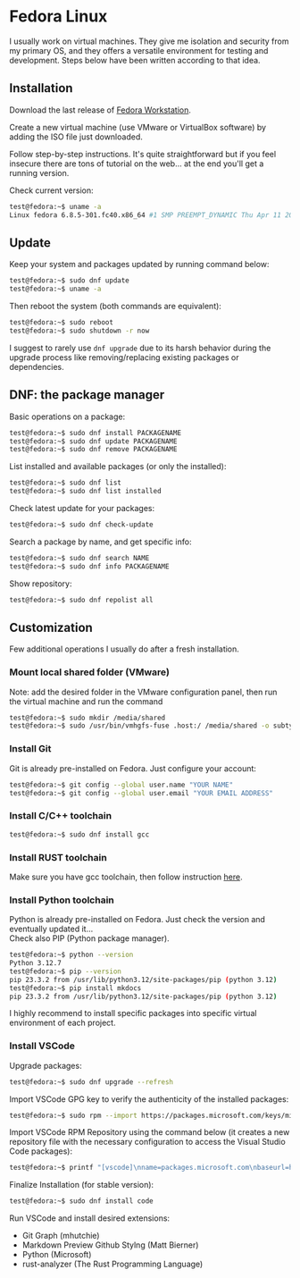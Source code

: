 # Fedora Linux

I usually work on virtual machines. They give me isolation and security from my primary OS, and they offers a versatile environment for testing and development. Steps below have been written according to that idea.

## Installation

Download the last release of [Fedora Workstation](https://fedoraproject.org/workstation/download).

Create a new virtual machine (use VMware or VirtualBox software) by adding the ISO file just downloaded.

Follow step-by-step instructions. It's quite straightforward but if you feel insecure there are tons of tutorial on the web... at the end you'll get a running version.

Check current version:

```sh
test@fedora:~$ uname -a
Linux fedora 6.8.5-301.fc40.x86_64 #1 SMP PREEMPT_DYNAMIC Thu Apr 11 20:00:10 UTC 2024 x86_64 GNU/Linux
```

## Update

Keep your system and packages updated by running command below:

```sh
test@fedora:~$ sudo dnf update
test@fedora:~$ uname -a
```

Then reboot the system (both commands are equivalent):

```sh
test@fedora:~$ sudo reboot
test@fedora:~$ sudo shutdown -r now
```

I suggest to rarely use `dnf upgrade` due to its harsh behavior during the upgrade process like removing/replacing existing packages or dependencies.

## DNF: the package manager

Basic operations on a package:

```sh
test@fedora:~$ sudo dnf install PACKAGENAME
test@fedora:~$ sudo dnf update PACKAGENAME
test@fedora:~$ sudo dnf remove PACKAGENAME
```

List installed and available packages (or only the installed):

```sh
test@fedora:~$ sudo dnf list
test@fedora:~$ sudo dnf list installed
```

Check latest update for your packages:

```sh
test@fedora:~$ sudo dnf check-update
```

Search a package by name, and get specific info:

```sh
test@fedora:~$ sudo dnf search NAME
test@fedora:~$ sudo dnf info PACKAGENAME
```

Show repository:

```sh
test@fedora:~$ sudo dnf repolist all
```

## Customization

Few additional operations I usually do after a fresh installation.

### Mount local shared folder (VMware)
Note: add the desired folder in the VMware configuration panel, then run the virtual machine and run the command

```sh
test@fedora:~$ sudo mkdir /media/shared
test@fedora:~$ sudo /usr/bin/vmhgfs-fuse .host:/ /media/shared -o subtype=vmhgfs-fuse,allow_other
```

### Install Git

Git is already pre-installed on Fedora. Just configure your account:

```sh
test@fedora:~$ git config --global user.name "YOUR NAME"
test@fedora:~$ git config --global user.email "YOUR EMAIL ADDRESS"
```

### Install C/C++ toolchain

```sh
test@fedora:~$ sudo dnf install gcc
```

### Install RUST toolchain

Make sure you have gcc toolchain, then follow instruction [here](https://www.rust-lang.org/learn/get-started).

### Install Python toolchain

Python is already pre-installed on Fedora. Just check the version and eventually updated it...  
Check also PIP (Python package manager).

```sh
test@fedora:~$ python --version
Python 3.12.7
test@fedora:~$ pip --version
pip 23.3.2 from /usr/lib/python3.12/site-packages/pip (python 3.12)
test@fedora:~$ pip install mkdocs
pip 23.3.2 from /usr/lib/python3.12/site-packages/pip (python 3.12)
```

I highly recommend to install specific packages into specific virtual environment of each project.

### Install VSCode

Upgrade packages:

```sh
test@fedora:~$ sudo dnf upgrade --refresh
```

Import VSCode GPG key to verify the authenticity of the installed packages:

```sh
test@fedora:~$ sudo rpm --import https://packages.microsoft.com/keys/microsoft.asc
```

Import VSCode RPM Repository using the command below (it creates a new repository file with the necessary configuration to access the Visual Studio Code packages):

```sh
test@fedora:~$ printf "[vscode]\nname=packages.microsoft.com\nbaseurl=https://packages.microsoft.com/yumrepos/vscode/\nenabled=1\ngpgcheck=1\nrepo_gpgcheck=1\ngpgkey=https://packages.microsoft.com/keys/microsoft.asc\nmetadata_expire=1h" | sudo tee -a /etc/yum.repos.d/vscode.repo
```

Finalize Installation (for stable version):

```sh
test@fedora:~$ sudo dnf install code
```

Run VSCode and install desired extensions:

+ Git Graph (mhutchie)
+ Markdown Preview Github Stylng (Matt Bierner)
+ Python (Microsoft)
+ rust-analyzer (The Rust Programming Language)
